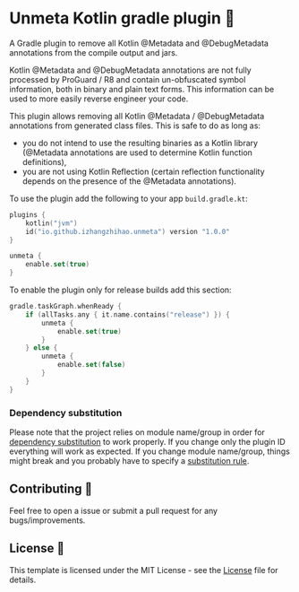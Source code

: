 # Unmeta Kotlin gradle plugin 🐘

A Gradle plugin to remove all Kotlin @Metadata and @DebugMetadata annotations from the compile output and jars.

Kotlin @Metadata and @DebugMetadata annotations are not fully processed by ProGuard / R8 and contain un-obfuscated symbol information, both in binary and plain text forms. This information can be used to more easily reverse engineer your code.

This plugin allows removing all Kotlin @Metadata / @DebugMetadata annotations from generated class files. This is safe to do as long as:

* you do not intend to use the resulting binaries as a Kotlin library (@Metadata annotations are used to determine Kotlin function definitions),
* you are not using Kotlin Reflection (certain reflection functionality depends on the presence of the @Metadata annotations).

To use the plugin add the following to your app `build.gradle.kt`:

```kotlin
plugins {
    kotlin("jvm")
    id("io.github.izhangzhihao.unmeta") version "1.0.0"
}

unmeta {
    enable.set(true)
}
```

To enable the plugin only for release builds add this section:

```kotlin
gradle.taskGraph.whenReady {
    if (allTasks.any { it.name.contains("release") }) {
        unmeta {
            enable.set(true)
        }
    } else {
        unmeta {
            enable.set(false)
        }
    }
}
```

### Dependency substitution

Please note that the project relies on module name/group in order for [dependency substitution](https://docs.gradle.org/current/userguide/resolution_rules.html#sec:dependency_substitution_rules) to work properly. If you change only the plugin ID everything will work as expected. If you change module name/group, things might break and you probably have to specify a [substitution rule](https://docs.gradle.org/current/userguide/resolution_rules.html#sub:project_to_module_substitution).


## Contributing 🤝

Feel free to open a issue or submit a pull request for any bugs/improvements.

## License 📄

This template is licensed under the MIT License - see the [License](License) file for details.
